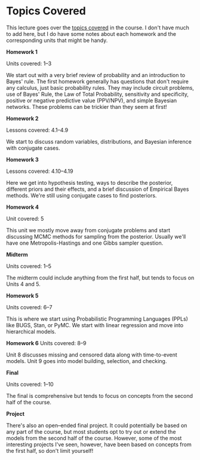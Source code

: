 # Topics Covered
This lecture goes over the [topics covered](https://www2.isye.gatech.edu/isye6420/plan.html) in the course. I don't have much to add here, but I do have some notes about each homework and the corresponding units that might be handy.

**Homework 1**

Units covered: 1&ndash;3

We start out with a very brief review of probability and an introduction to Bayes' rule. The first homework generally has questions that don't require any calculus, just basic probability rules. They may include circuit problems, use of Bayes' Rule, the Law of Total Probability, sensitivity and specificity, positive or negative predictive value (PPV/NPV), and simple Bayesian networks. These problems can be trickier than they seem at first! 

**Homework 2**

Lessons covered: 4.1&ndash;4.9

We start to discuss random variables, distributions, and Bayesian inference with conjugate cases. 

**Homework 3**

Lessons covered: 4.10&ndash;4.19

Here we get into hypothesis testing, ways to describe the posterior, different priors and their effects, and a brief discussion of Empirical Bayes methods. We're still using conjugate cases to find posteriors.

**Homework 4**

Unit covered: 5

This unit we mostly move away from conjugate problems and start discussing MCMC methods for sampling from the posterior. Usually we'll have one Metropolis-Hastings and one Gibbs sampler question.

**Midterm**

Units covered: 1&ndash;5

The midterm could include anything from the first half, but tends to focus on Units 4 and 5.

**Homework 5**

Units covered: 6&ndash;7

This is where we start using Probabilistic Programming Languages (PPLs) like BUGS, Stan, or PyMC. We start with linear regression and move into hierarchical models.

**Homework 6**
Units covered: 8&ndash;9

Unit 8 discusses missing and censored data along with time-to-event models. Unit 9 goes into model building, selection, and checking.

**Final**

Units covered: 1&ndash;10

The final is comprehensive but tends to focus on concepts from the second half of the course.

**Project**

There's also an open&ndash;ended final project. It could potentially be based on any part of the course, but most students opt to try out or extend the models from the second half of the course. However, some of the most interesting projects I've seen, however, have been based on concepts from the first half, so don't limit yourself!